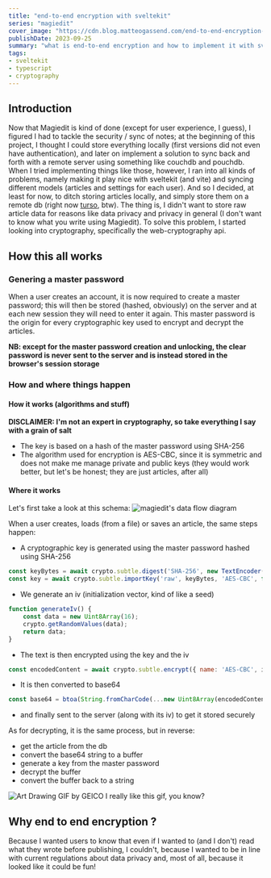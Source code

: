 ```yaml
---
title: "end-to-end encryption with sveltekit"
series: "magiedit"
cover_image: "https://cdn.blog.matteogassend.com/end-to-end-encryption-cover.webp"
publishDate: 2023-09-25
summary: "what is end-to-end encryption and how to implement it with sveltekit"
tags:
- sveltekit
- typescript
- cryptography
---
```


## Introduction

Now that Magiedit is kind of done (except for user experience, I guess), I figured I had to tackle the security / sync of notes; at the beginning of this project, I thought I could store everything locally (first versions did not even have authentication), and later on implement a solution to sync back and forth with a remote server using something like couchdb and pouchdb. When I tried implementing things like those, however, I ran into all kinds of problems, namely making it play nice with sveltekit (and vite) and syncing different models (articles and settings for each user). And so I decided, at least for now, to ditch storing articles locally, and simply store them on a remote db (right now [turso](turso.tech), btw). The thing is, I didn't want to store raw article data for reasons like data privacy and privacy in general (I don't want to know what you write using Magiedit). To solve this problem, I started looking into cryptography, specifically the web-cryptography api.

## How this all works

### Genering a master password

When a user creates an account, it is now required to create a master password; this will then be stored (hashed, obviously) on the server and at each new session they will need to enter it again. This master password is the origin for every cryptographic key used to encrypt and decrypt the articles.

**NB: except for the master password creation and unlocking, the clear password is never sent to the server and is instead stored in the browser's session storage**

### How and where things happen

#### How it works (algorithms and stuff)

**DISCLAIMER: I'm not an expert in cryptography, so take everything I say with a grain of salt**

- The key is based on a hash of the master password using SHA-256
- The algorithm used for encryption is AES-CBC, since it is symmetric and does not make me manage private and public keys (they would work better, but let's be honest; they are just articles, after all)

#### Where it works 

Let's first take a look at this schema:
![magiedit's data flow diagram](https://cdn.blog.matteogassend.com/magiedit-encryption-flow.png)

When a user creates, loads (from a file) or saves an article, the same steps happen:

- A cryptographic key is generated using the master password hashed using SHA-256
```js
const keyBytes = await crypto.subtle.digest('SHA-256', new TextEncoder().encode(keyData));
const key = await crypto.subtle.importKey('raw', keyBytes, 'AES-CBC', false, ['encrypt']);
```
- We generate an iv (initialization vector, kind of like a seed)
```js
function generateIv() {
	const data = new Uint8Array(16);
	crypto.getRandomValues(data);
	return data;
}
```
- The text is then encrypted using the key and the iv
```js
const encodedContent = await crypto.subtle.encrypt({ name: 'AES-CBC', iv }, key, new TextEncoder().encode('write here'));
```
- It is then converted to base64
```js
const base64 = btoa(String.fromCharCode(...new Uint8Array(encodedContent)));
```
- and finally sent to the server (along with its iv) to get it stored securely

As for decrypting, it is the same process, but in reverse:
- get the article from the db
- convert the base64 string to a buffer
- generate a key from the master password
- decrypt the buffer
- convert the buffer back to a string

![Art Drawing GIF by GEICO](https://media4.giphy.com/media/MXM5QQ3jY7WmcmPwTI/giphy.gif?cid=bcfb6944sukc5vegbsl0xkey1dmb6kxar5fen0smog3hhr32&ep=v1_gifs_search&rid=giphy.gif&ct=g)
I really like this gif, you know?

## Why end to end encryption ?

Because I wanted users to know that even if I wanted to (and I don't) read what they wrote before publishing, I couldn't, because I wanted to be in line with current regulations about data privacy and, most of all, because it looked like it could be fun!
